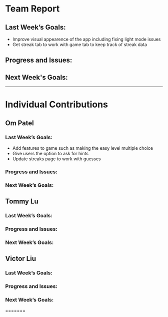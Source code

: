 # Team Report

## Last Week’s Goals:
- Improve visual appearence of the app including fixing light mode issues
- Get streak tab to work with game tab to keep track of streak data
## Progress and Issues:

## Next Week's Goals:


---

# Individual Contributions

## Om Patel

### Last Week’s Goals:
- Add features to game such as making the easy level multiple choice
- Give users the option to ask for hints
- Update streaks page to work with guesses

### Progress and Issues:

### Next Week’s Goals:




## Tommy Lu
### Last Week’s Goals:
  
### Progress and Issues:

### Next Week’s Goals:



## Victor Liu

### Last Week’s Goals:

### Progress and Issues:

### Next Week’s Goals:

=======
